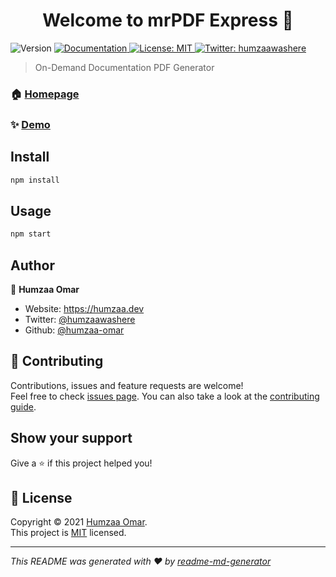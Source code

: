 <h1 align="center">Welcome to mrPDF Express 👋</h1>
<p>
  <img alt="Version" src="https://img.shields.io/badge/version-1.0.0-blue.svg?cacheSeconds=2592000" />
  <a href="https://github.com/humzaa-omar/mrpdf-express" target="_blank">
    <img alt="Documentation" src="https://img.shields.io/badge/documentation-yes-brightgreen.svg" />
  </a>
  <a href="https://github.com/humzaa-omar/mrpdf-express/blob/master/LICENSE" target="_blank">
    <img alt="License: MIT" src="https://img.shields.io/badge/License-MIT-yellow.svg" />
  </a>
  <a href="https://twitter.com/humzaawashere" target="_blank">
    <img alt="Twitter: humzaawashere" src="https://img.shields.io/twitter/follow/humzaawashere.svg?style=social" />
  </a>
</p>

> On-Demand Documentation PDF Generator

### 🏠 [Homepage](https://github.com/humzaa-omar/mrpdf-express)

### ✨ [Demo](TBD)

## Install

```sh
npm install
```

## Usage

```sh
npm start
```

## Author

👤 **Humzaa Omar**

* Website: https://humzaa.dev
* Twitter: [@humzaawashere](https://twitter.com/humzaawashere)
* Github: [@humzaa-omar](https://github.com/humzaa-omar)

## 🤝 Contributing

Contributions, issues and feature requests are welcome!<br />Feel free to check [issues page](https://github.com/humzaa-omar/mrpdf-express/issues). You can also take a look at the [contributing guide](TBD).

## Show your support

Give a ⭐️ if this project helped you!

## 📝 License

Copyright © 2021 [Humzaa Omar](https://github.com/humzaa-omar).<br />
This project is [MIT](https://github.com/humzaa-omar/mrpdf-express/blob/master/LICENSE) licensed.

***
_This README was generated with ❤️ by [readme-md-generator](https://github.com/kefranabg/readme-md-generator)_